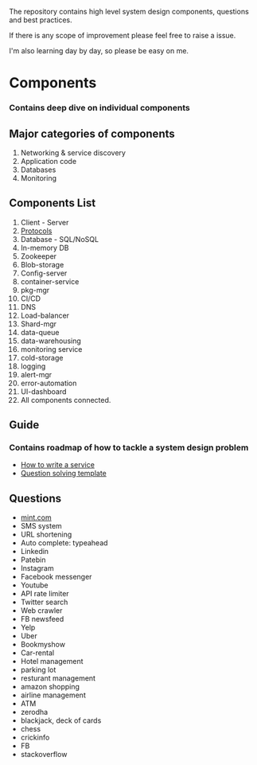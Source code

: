 
The repository contains high level system design components, questions and best practices.

If there is any scope of improvement please feel free to raise a issue.

I'm also learning day by day, so please be easy on me.

# Components 
### Contains deep dive on individual components
## Major categories of components
1. Networking & service discovery 
2. Application code
3. Databases
4. Monitoring 


## Components List
1. Client - Server
2. [Protocols](https://github.com/sahilverma0696/High-Level-Design/blob/main/components/protocols.md)
3. Database - SQL/NoSQL
4. In-memory DB
5. Zookeeper
6. Blob-storage
7. Config-server
8. container-service
9. pkg-mgr
10. CI/CD
11. DNS
12. Load-balancer
13. Shard-mgr
14. data-queue
15. data-warehousing 
16. monitoring service
17. cold-storage
18. logging
19. alert-mgr
20. error-automation
21. UI-dashboard
22. All components connected. 

## Guide
### Contains roadmap of how to tackle a system design problem

- [How to write a service](https://github.com/sahilverma0696/High-Level-Design/blob/main/guide/how_to_write_service.md)
- [Question solving template](https://github.com/sahilverma0696/High-Level-Design/blob/main/guide/template.md)


## Questions
- [mint.com](https://github.com/sahilverma0696/high-level-design/blob/main/questions/mint.com/design.md) 
- SMS system
- URL shortening 
- Auto complete: typeahead 
- Linkedin
- Patebin
- Instagram
- Facebook messenger 
- Youtube
- API rate limiter 
- Twitter search
- Web crawler 
- FB newsfeed
- Yelp
- Uber
- Bookmyshow
- Car-rental
- Hotel management 
- parking lot 
- resturant management 
- amazon shopping 
- airline management
- ATM
- zerodha 
- blackjack, deck of cards
- chess
- crickinfo
- FB
- stackoverflow
